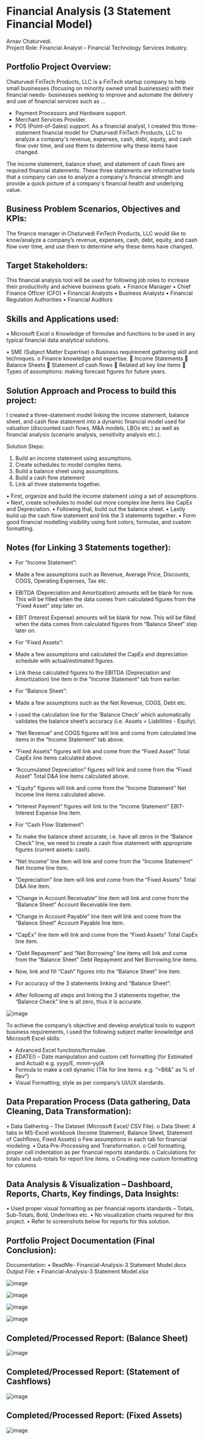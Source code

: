 # Financial Analysis (3 Statement Financial Model)
Arnav Chaturvedi.  
Project Role: Financial Analyst – Financial Technology Services Industry.

## Portfolio Project Overview:
Chaturvedi FinTech Products, LLC is a FinTech startup company to help small businesses (focusing on minority owned small businesses) with their financial needs- businesses seeking to improve and automate the delivery and use of financial services such as ...
-	Payment Processors and Hardware support.
-	Merchant Services Provider.
-	POS (Point-of-Sales) support.
As a financial analyst, I created this three-statement financial model for Chaturvedi FinTech Products, LLC to analyze a company's revenue, expenses, cash, debt, equity, and cash flow over time, and use them to determine why these items have changed.

The income statement, balance sheet, and statement of cash flows are required financial statements. 
These three statements are informative tools that a company can use to analyze a company's financial strength and provide a quick picture of a company's financial health and underlying value.

## Business Problem Scenarios, Objectives and KPIs:
The finance manager in Chaturvedi FinTech Products, LLC would like to know/analyze a company’s revenue, expenses, cash, debt, equity, and cash flow over time, and use them to determine why these items have changed.

## Target Stakeholders:
This financial analysis tool will be used for following job roles to increase their productivity and achieve business goals. 
•	Finance Manager
•	Chief Finance Officer (CFO)
•	Financial Analysts
•	Business Analysts
•	Financial Regulation Authorities
•	Financial Auditors


## Skills and Applications used: 
•	Microsoft Excel 
o	Knowledge of formulae and functions to be used in any typical financial data analytical solutions.

•	SME (Subject Matter Expertise)
o	Business requirement gathering skill and techniques.
o	Finance knowledge and expertise.
	Income Statements
	Balance Sheets
	Statement of cash flows
	Related all key line items
	Types of assumptions: making forecast figures for future years.

## Solution Approach and Process to build this project:
I created a three-statement model linking the income statement, balance sheet, and cash flow statement into a dynamic financial model used for valuation (discounted cash flows, M&A models, LBOs etc.) as well as financial analysis (scenario analysis, sensitivity analysis etc.).

Solution Steps:
1.	Build an income statement using assumptions.
2.	Create schedules to model complex items.
3.	Build a balance sheet using assumptions.
4.	Build a cash flow statement
5.	Link all three statements together.

•	First, organize and build the income statement using a set of assumptions. 
•	Next, create schedules to model out more complex line items like CapEx and Depreciation. 
•	Following that, build out the balance sheet. 
•	Lastly build up the cash flow statement and link the 3 statements together.
•	Form good financial modelling visibility using font colors, formulas, and custom formatting.


## Notes (for Linking 3 Statements together):
-	For “Income Statement”:
-	Made a few assumptions such as Revenue, Average Price, Discounts, COGS, Operating Expenses, Tax etc.
-	EBITDA (Depreciation and Amortization) amounts will be blank for now. This will be filled when the data comes from calculated figures from the “Fixed Asset” step later on.
-	EBIT (Interest Expense) amounts will be blank for now. This will be filled when the data comes from calculated figures from “Balance Sheet” step later on.
  
-	For “Fixed Assets”:
-	Made a few assumptions and calculated the CapEx and depreciation schedule with actual/estimated figures.
-	Link these calculated figures to the EBITDA (Depreciation and Amortization) line item in the “Income Statement” tab from earlier.
-	For “Balance Sheet”:
-	Made a few assumptions such as the Net Revenue, COGS, Debt etc.
-	I used the calculation line for the ‘Balance Check’ which automatically validates the balance sheet’s accuracy (i.e. Assets = Liabilities - Equity).
-	“Net Revenue” and COGS figures will link and come from calculated line items in the “Income Statement” tab above.
-	“Fixed Assets” figures will link and come from the “Fixed Asset” Total CapEx line items calculated above. 
-	“Accumulated Depreciation” figures will link and come from the “Fixed Asset” Total D&A line items calculated above.
-	“Equity” figures will link and come from the “Income Statement” Net Income line items calculated above.
-	“Interest Payment” figures will link to the “Income Statement” EBIT-Interest Expense line item.


-	For “Cash Flow Statement”:
-	To make the balance sheet accurate, i.e. have all zeros in the “Balance Check” line, we need to create a cash flow statement with appropriate figures (current assets: cash).
-	“Net Income” line item will link and come from the “Income Statement” Net Income line item.
-	“Depreciation” line item will link and come from the “Fixed Assets” Total D&A line item.
-	“Change in Account Receivable” line item will link and come from the “Balance Sheet” Account Receivable line item.
-	“Change in Account Payable” line item will link and come from the “Balance Sheet” Account Payable line item. 
-	“CapEx” line item will link and come from the “Fixed Assets” Total CapEx line item. 
-	“Debt Repayment” and “Net Borrowing” line items will link and come from the “Balance Sheet” Debt Repayment and Net Borrowing line items. 
-	Now, link and fill “Cash” figures into the “Balance Sheet” line item.
 
-	For accuracy of the 3 statements linking and “Balance Sheet”:
-	After following all steps and linking the 3 statements together, the “Balance Check” line is all zero, thus it is accurate.

![image](https://github.com/user-attachments/assets/82214a9e-0202-40a3-b45c-ef069afba844)


To achieve the company’s objective and develop analytical tools to support business requirements, I used the following subject matter knowledge and Microsoft Excel skills:
-	Advanced Excel functions/formulae.
-	EDATE() – Date manipulation and custom cell formatting (for Estimated and Actual) e.g. yyyy/E, mmm-yy/A
-	Formula to make a cell dynamic (Tile for line items. e.g.  “=B6&” as % of Rev”)
-	Visual Formatting; style as per company’s UI/UX standards.

## Data Preparation Process (Data gathering, Data Cleaning, Data Transformation): 
•	Data Gathering – The Dataset (Microsoft Excel/ CSV File).
o	Data Sheet: 4 tabs in MS-Excel workbook (Income Statement, Balance Sheet, Statement of Cashflows, Fixed Assets)
o	Few assumptions in each tab for financial modeling.
•	Data Pre-Processing and Transformation.
o	Cell formatting, proper cell indentation as per financial reports standards.
o	Calculations for totals and sub-totals for report line items.
o	Creating new custom formatting for columns

## Data Analysis & Visualization – Dashboard, Reports, Charts, Key findings, Data Insights:
•	Used proper visual formatting as per financial reports standards – Totals, Sub-Totals, Bold, Underlines etc.
•	No visualization charts required for this project.
•	Refer to screenshots below for reports for this solution.

## Portfolio Project Documentation (Final Conclusion):
Documentation: 
•	ReadMe- Financial-Analysis-3 Statement Model.docx
Output File:
•	Financial-Analysis-3 Statement Model.xlsx

![image](https://github.com/user-attachments/assets/e73c14a3-f976-414b-9241-6d71053147f2)

![image](https://github.com/user-attachments/assets/85b5c977-2303-4be7-90f6-f9442908fe34)

![image](https://github.com/user-attachments/assets/4d7eca53-9d98-4bce-ac90-d877f288e08c)

![image](https://github.com/user-attachments/assets/09f9d3ef-f6bc-44ec-9d87-d3555bb5b0a9)

## Completed/Processed Report: (Balance Sheet)
![image](https://github.com/user-attachments/assets/d4e5816b-4da4-4091-80a3-33bfdba48328)

## Completed/Processed Report: (Statement of Cashflows)
![image](https://github.com/user-attachments/assets/155c10e1-e9bc-46c8-944a-e25c1cb32691)

## Completed/Processed Report: (Fixed Assets)
![image](https://github.com/user-attachments/assets/da553c6f-f74d-4ac1-b16e-bc42ef25ab15)













